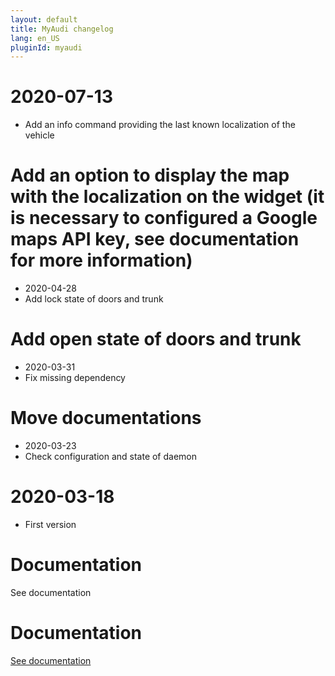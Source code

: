 ```yaml
---
layout: default
title: MyAudi changelog
lang: en_US
pluginId: myaudi
---
```


# 2020-07-13

- Add an info command providing the last known localization of the vehicle

# Add an option to display the map with the localization on the widget (it is necessary to configured a Google maps API key, see documentation for more information)

- 2020-04-28
- Add lock state of doors and trunk

# Add open state of doors and trunk

- 2020-03-31
- Fix missing dependency

# Move documentations

- 2020-03-23
- Check configuration and state of daemon

# 2020-03-18

- First version

# Documentation

See documentation

# Documentation

[See documentation]({{site.baseurl}}/{{page.pluginId}}/{{page.lang}})
